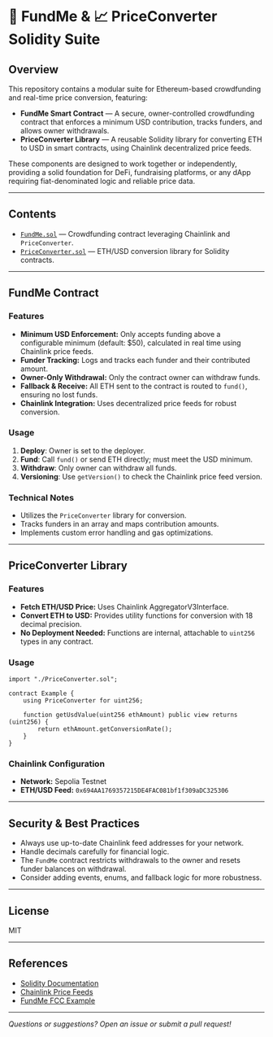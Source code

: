 # 🏦 FundMe & 📈 PriceConverter Solidity Suite

## Overview

This repository contains a modular suite for Ethereum-based crowdfunding and real-time price conversion, featuring:

- **FundMe Smart Contract** — A secure, owner-controlled crowdfunding contract that enforces a minimum USD contribution, tracks funders, and allows owner withdrawals.
- **PriceConverter Library** — A reusable Solidity library for converting ETH to USD in smart contracts, using Chainlink decentralized price feeds.

These components are designed to work together or independently, providing a solid foundation for DeFi, fundraising platforms, or any dApp requiring fiat-denominated logic and reliable price data.

---

## Contents

- [`FundMe.sol`](./FundMe.sol) — Crowdfunding contract leveraging Chainlink and `PriceConverter`.
- [`PriceConverter.sol`](./PriceConverter.sol) — ETH/USD conversion library for Solidity contracts.

---

## FundMe Contract

### Features

- **Minimum USD Enforcement:** Only accepts funding above a configurable minimum (default: $50), calculated in real time using Chainlink price feeds.
- **Funder Tracking:** Logs and tracks each funder and their contributed amount.
- **Owner-Only Withdrawal:** Only the contract owner can withdraw funds.
- **Fallback & Receive:** All ETH sent to the contract is routed to `fund()`, ensuring no lost funds.
- **Chainlink Integration:** Uses decentralized price feeds for robust conversion.

### Usage

1. **Deploy**: Owner is set to the deployer.
2. **Fund**: Call `fund()` or send ETH directly; must meet the USD minimum.
3. **Withdraw**: Only owner can withdraw all funds.
4. **Versioning**: Use `getVersion()` to check the Chainlink price feed version.

### Technical Notes

- Utilizes the `PriceConverter` library for conversion.
- Tracks funders in an array and maps contribution amounts.
- Implements custom error handling and gas optimizations.

---

## PriceConverter Library

### Features

- **Fetch ETH/USD Price:** Uses Chainlink AggregatorV3Interface.
- **Convert ETH to USD:** Provides utility functions for conversion with 18 decimal precision.
- **No Deployment Needed:** Functions are internal, attachable to `uint256` types in any contract.

### Usage

```solidity
import "./PriceConverter.sol";

contract Example {
    using PriceConverter for uint256;

    function getUsdValue(uint256 ethAmount) public view returns (uint256) {
        return ethAmount.getConversionRate();
    }
}
```

### Chainlink Configuration

- **Network:** Sepolia Testnet
- **ETH/USD Feed:** `0x694AA1769357215DE4FAC081bf1f309aDC325306`

---

## Security & Best Practices

- Always use up-to-date Chainlink feed addresses for your network.
- Handle decimals carefully for financial logic.
- The `FundMe` contract restricts withdrawals to the owner and resets funder balances on withdrawal.
- Consider adding events, enums, and fallback logic for more robustness.

---

## License

MIT

---

## References

- [Solidity Documentation](https://docs.soliditylang.org/)
- [Chainlink Price Feeds](https://docs.chain.link/data-feeds/price-feeds)
- [FundMe FCC Example](https://github.com/PatrickAlphaC/fund-me-fcc)

---

*Questions or suggestions? Open an issue or submit a pull request!*